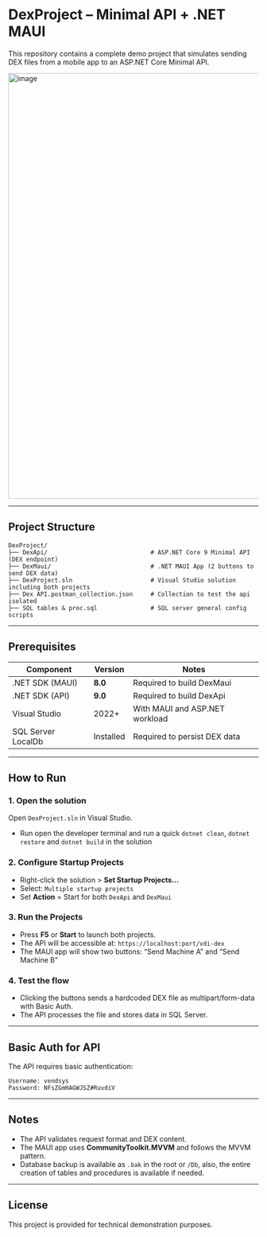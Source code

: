 # DexProject – Minimal API + .NET MAUI

This repository contains a complete demo project that simulates sending DEX files from a mobile app to an ASP.NET Core Minimal API.


<img width="1343" height="856" alt="image" src="https://github.com/user-attachments/assets/69aba26b-bf00-467a-89cb-b120f2d36cb7" />

---

## Project Structure

```
DexProject/
├── DexApi/								# ASP.NET Core 9 Minimal API (DEX endpoint)
├── DexMaui/							# .NET MAUI App (2 buttons to send DEX data)
├── DexProject.sln						# Visual Studio solution including both projects
├── Dex API.postman_collection.json     # Collection to test the api isolated
├── SQL tables & proc.sql				# SQL server general config scripts 
```

---

## Prerequisites

| Component            | Version     | Notes                            |
|---------------------|-------------|----------------------------------|
| .NET SDK (MAUI)      | **8.0**     | Required to build DexMaui        |
| .NET SDK (API)       | **9.0**     | Required to build DexApi         |
| Visual Studio        | 2022+       | With MAUI and ASP.NET workload   |
| SQL Server LocalDb   | Installed   | Required to persist DEX data     |

---

## How to Run

### 1. Open the solution

Open `DexProject.sln` in Visual Studio.

- Run open the developer terminal and run a quick `dotnet clean`, `dotnet restore` and `dotnet build` in the solution

### 2. Configure Startup Projects

- Right-click the solution > **Set Startup Projects...**
- Select: `Multiple startup projects`
- Set **Action** = Start for both `DexApi` and `DexMaui`

### 3. Run the Projects

- Press **F5** or **Start** to launch both projects.
- The API will be accessible at: `https://localhost:port/vdi-dex`
- The MAUI app will show two buttons: “Send Machine A” and “Send Machine B”

### 4. Test the flow

- Clicking the buttons sends a hardcoded DEX file as multipart/form-data with Basic Auth.
- The API processes the file and stores data in SQL Server.

---

## Basic Auth for API

The API requires basic authentication:

```
Username: vendsys
Password: NFsZGmHAGWJSZ#RuvdiV
```

---

## Notes

- The API validates request format and DEX content.
- The MAUI app uses **CommunityToolkit.MVVM** and follows the MVVM pattern.
- Database backup is available as `.bak` in the root or `/Db`, also, the entire creation of tables and procedures is available if needed.

---

## License

This project is provided for technical demonstration purposes.
